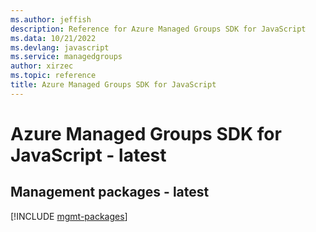 ```yaml
---
ms.author: jeffish
description: Reference for Azure Managed Groups SDK for JavaScript
ms.data: 10/21/2022
ms.devlang: javascript
ms.service: managedgroups
author: xirzec
ms.topic: reference
title: Azure Managed Groups SDK for JavaScript
---
```

# Azure Managed Groups SDK for JavaScript - latest

## Management packages - latest
[!INCLUDE [mgmt-packages](managed-groups-mgmt-index.md)]